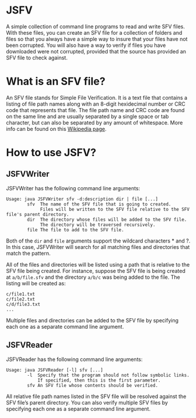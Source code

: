 # JSFV
A simple collection of command line programs to read and write SFV files. With these files, you can create an SFV file for a collection of folders and files so that you always have a simple way to insure that your files have not been corrupted. You will also have a way to verify if files you have downloaded were not corrupted, provided that the source has provided an SFV file to check against.
# What is an SFV file?
An SFV file stands for Simple File Verification. It is a text file that contains a listing of file path names along with an 8-digit hexidecimal number or CRC code that represents that file. The file path name and CRC code are found on the same line and are usually separated by a single space or tab character, but can also be separated by any amount of whitespace. More info can be found on this [Wikipedia page](https://en.wikipedia.org/wiki/Simple_file_verification).
# How to use JSFV?
## JSFVWriter
JSFVWriter has the following command line arguments:
```
Usage: java JSFVWriter sfv -d:description dir | file [...]
        sfv  The name of the SFV file that is going to created.
             Files will be written to the SFV file relative to the SFV file's parent directory.
        dir  The directory whose files will be added to the SFV file.
             The directory will be traversed recursively.
        file The file to add to the SFV file.
```
Both of the `dir` and `file` arguments support the wildcard characters \* and ?. In this case, JSFVWriter will search for all matching files and directories that match the pattern.

All of the files and directories will be listed using a path that is relative to the SFV file being created. For instance, suppose the SFV file is being created at `a/b/file.sfv` and the directory `a/b/c` was being added to the file. The listing will be created as:
```
c/file1.txt
c/file2.txt
c/d/file3.txt
...
```

Multiple files and directories can be added to the SFV file by specifying each one as a separate command line argument.
## JSFVReader
JSFVReader has the following command line arguments:
```
Usage: java JSFVReader [-l] sfv [...]
        -l  Specify that the program should not follow symbolic links.
            If specified, then this is the first parameter.
        sfv An SFV file whose contents should be verified.
```
All relative file path names listed in the SFV file will be resolved against the SFV file’s parent directory. You can also verify multiple SFV files by specifying each one as a separate command line argument.
